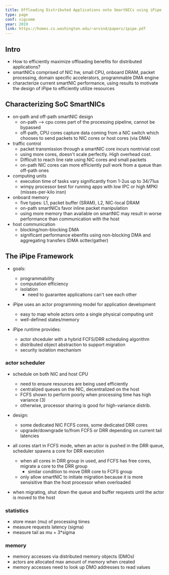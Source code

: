 ```yaml
---
title: Offloading Distributed Applications onto SmartNICs using iPipe
type: page
conf: sigcomm
year: 2019
link: https://homes.cs.washington.edu/~arvind/papers/ipipe.pdf
---
```



## Intro

- How to efficiently maximize offloading benefits for distributed applications?
- smartNICs comprised of NIC hw, small CPU, onboard DRAM, packet processing,
  domain specific accelerators, programmable DMA engine
- characterize current smartNIC performance, using results to motivate the
  design of iPipe to efficiently utilize resources

## Characterizing SoC SmartNICs

- on-path and off-path smartNIC design
  - on-path --> cpu cores part of the processing pipeline, cannot be bypassed
  - off-path, CPU cores capture data coming from a NIC switch which chooses to
    send packets to NIC cores or host cores (via DMA)
- traffic control
  - packet transmission through a smartNIC core incurs nontrivial cost
  - using more cores, doesn't scale perfectly. High overhead cost.
  - Difficult to reach line rate using NIC cores and small packets
  - on-path NIC cores can more efficiently pull work from a queue than off-path
    ones
- computing units
  - execution time of tasks vary significantly from 1-2us up to 34/71us
  - wimpy processor best for running apps with low IPC or high MPKI
    (misses-per-kilo insn)
- onboard memory
  - five types: L1, packet buffer (SRAM), L2, NIC-local DRAM
  - on-path smartNICs favor inline packet manipulation
  - using more memory than available on smartNIC may result in worse performance
    than communication with the host
- host communication
  - blocking/non-blocking DMA
  - significant performance ebenfits using non-blocking DMA and aggregating
    transfers (DMA sctter/gather)


## The iPipe Framework

- goals:
  - programmability
  - computation efficiency
  - isolation
    - need to guarantee applications can't see each other

- iPipe uses an actor programming model for application development
  - easy to map whole actors onto a single physical computing unit
  - well-defined states/memory
- iPipe runtime provides:
  - actor shceduler with a hybrid FCFS/DRR scheduling algorithm
  - distributed object abstraction to support migration
  - security isolation mechanism

### actor scheduler

- schedule on both NIC and host CPU
  - need to ensure resources are being used efficiently
  - centralized queues on the NIC, decentralized on the host
  - FCFS shown to perform poorly when processing time has high variance (3)
  - otherwise, processor sharing is good for high-variance distrib.

- design:
  - some dedicated NIC FCFS cores, some dedicated DRR cores
  - upgrade/downgrade to/from FCFS or DRR depending on current tail latencies

- all cores start in FCFS mode, when an actor is pushed in the DRR queue,
  scheduler spawns a core for DRR execution
  - when all cores in DRR group in used, and FCFS has free cores, migrate a core
    to the DRR group
    - similar condition to move DRR core to FCFS group
  - only allow smartNIC to initiate migration because it is more sensisitive
    than the host processor when overloaded
- when migrating, shut down the queue and buffer requests until the actor is
  moved to the host

### statistics

- store mean (mu) of processing times
- measure requests latency (sigma)
- measure tail as mu + 3*sigma

### memory

- memory accesses via distributed memory objects (DMOs)
- actors are allocated max amount of memory when created
- memory accesses need to look up DMO addresses to read values
